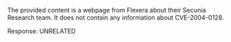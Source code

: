 The provided content is a webpage from Flexera about their Secunia Research team. It does not contain any information about CVE-2004-0128.

Response: UNRELATED